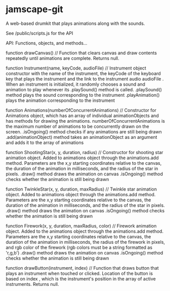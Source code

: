 # jamscape-git
A web-based drumkit that plays animations along with the sounds.

See /public/scripts.js for the API

API: Functions, objects, and methods...

function drawCanvas()
// Function that clears canvas and draw contents repeatedly until animations are complete. Returns null.

function Instrument(name, keyCode, audioFile)
// Instrument object constructor with the name <string> of the instrument, the keyCode <integer> of the keyboard key that plays the instrument and the link to the instrument audio audioFile <string>. When an instrument is initialized, it randomly chooses a sound and animation to play whenever its .playSound() method is called.
    .playSound() method plays the sound corresponding to the instrument
    .playAnimation() plays the animation corresponding to the instrument

function Animations(numberOfConcurrentAnimations)
// Constructor for Animations object, which has an array of individual animationObjects and has methods for drawing the animations. numberOfConcurrentAnimations is the maximum number of animations to be concurrently drawn on the screen.
    .isOngoing() method checks if any animations are still being drawn
    .add(animationObject) method takes an animationObject as an argument and adds it to the array of animations

function ShootingStar(x, y, duration, radius)
// Constructor for shooting star animation object. Added to animations object through the animations.add method. Parameters are the x,y starting coordinates relative to the canvas, the duration of the animation in milliseconds, and the radius of the star in pixels.
    .draw() method draws the animation on canvas
    .isOngoing() method checks whether the animation is still being drawn

function TwinkleStar(x, y, duration, maxRadius)
// Twinkle star animation object. Added to animations object through the animations.add method. Parameters are the x,y starting coordinates relative to the canvas, the duration of the animation in milliseconds, and the radius of the star in pixels.
    .draw() method draws the animation on canvas
    .isOngoing() method checks whether the animation is still being drawn

function Firework(x, y, duration, maxRadius, color)
// Firework animation object. Added to the animations object through the animations.add method. Parameters are the x,y starting coordinates relative to the canvas, the duration of the animation in milliseconds, the radius of the firework in pixels, and rgb color of the firework (rgb colors must be a string formatted as 'r,g,b')
    .draw() method draws the animation on canvas
    .isOngoing() method checks whether the animation is still being drawn

function drawButton(instrument, index)
// Function that draws button that plays an instrument when touched or clicked. Location of the button is based on index <integer>, which is the instrument's position in the array of active instruments. Returns null.
